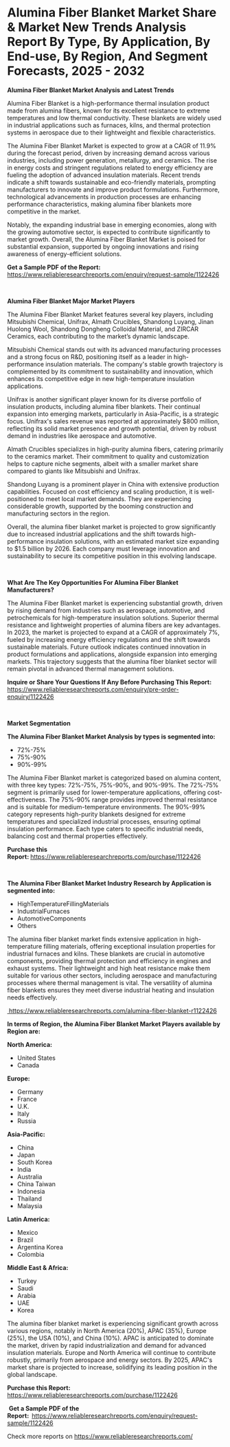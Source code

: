 <p><h1>Alumina Fiber Blanket Market Share & Market New Trends Analysis Report By Type, By Application, By End-use, By Region, And Segment Forecasts, 2025 - 2032</h1></p><p><strong>Alumina Fiber Blanket Market Analysis and Latest Trends</strong></p>
<p><p>Alumina Fiber Blanket is a high-performance thermal insulation product made from alumina fibers, known for its excellent resistance to extreme temperatures and low thermal conductivity. These blankets are widely used in industrial applications such as furnaces, kilns, and thermal protection systems in aerospace due to their lightweight and flexible characteristics. </p><p>The Alumina Fiber Blanket Market is expected to grow at a CAGR of 11.9% during the forecast period, driven by increasing demand across various industries, including power generation, metallurgy, and ceramics. The rise in energy costs and stringent regulations related to energy efficiency are fueling the adoption of advanced insulation materials. Recent trends indicate a shift towards sustainable and eco-friendly materials, prompting manufacturers to innovate and improve product formulations. Furthermore, technological advancements in production processes are enhancing performance characteristics, making alumina fiber blankets more competitive in the market. </p><p>Notably, the expanding industrial base in emerging economies, along with the growing automotive sector, is expected to contribute significantly to market growth. Overall, the Alumina Fiber Blanket Market is poised for substantial expansion, supported by ongoing innovations and rising awareness of energy-efficient solutions.</p></p>
<p><strong>Get a Sample PDF of the Report:&nbsp;</strong> <a href="https://www.reliableresearchreports.com/enquiry/request-sample/1122426?utm_campaign=2657&utm_medium=2&utm_source=Github&utm_content=ia&utm_term=31032025&utm_id=alumina-fiber-blanket">https://www.reliableresearchreports.com/enquiry/request-sample/1122426</a></p>
<p>&nbsp;</p>
<p><strong>Alumina Fiber Blanket Major Market Players</strong></p>
<p><p>The Alumina Fiber Blanket Market features several key players, including Mitsubishi Chemical, Unifrax, Almath Crucibles, Shandong Luyang, Jinan Huolong Wool, Shandong Dongheng Colloidal Material, and ZIRCAR Ceramics, each contributing to the market’s dynamic landscape.</p><p>Mitsubishi Chemical stands out with its advanced manufacturing processes and a strong focus on R&D, positioning itself as a leader in high-performance insulation materials. The company's stable growth trajectory is complemented by its commitment to sustainability and innovation, which enhances its competitive edge in new high-temperature insulation applications.</p><p>Unifrax is another significant player known for its diverse portfolio of insulation products, including alumina fiber blankets. Their continual expansion into emerging markets, particularly in Asia-Pacific, is a strategic focus. Unifrax's sales revenue was reported at approximately $800 million, reflecting its solid market presence and growth potential, driven by robust demand in industries like aerospace and automotive.</p><p>Almath Crucibles specializes in high-purity alumina fibers, catering primarily to the ceramics market. Their commitment to quality and customization helps to capture niche segments, albeit with a smaller market share compared to giants like Mitsubishi and Unifrax.</p><p>Shandong Luyang is a prominent player in China with extensive production capabilities. Focused on cost efficiency and scaling production, it is well-positioned to meet local market demands. They are experiencing considerable growth, supported by the booming construction and manufacturing sectors in the region.</p><p>Overall, the alumina fiber blanket market is projected to grow significantly due to increased industrial applications and the shift towards high-performance insulation solutions, with an estimated market size expanding to $1.5 billion by 2026. Each company must leverage innovation and sustainability to secure its competitive position in this evolving landscape.</p></p>
<p>&nbsp;</p>
<p><strong>What Are The Key Opportunities For Alumina Fiber Blanket Manufacturers?</strong></p>
<p><p>The Alumina Fiber Blanket market is experiencing substantial growth, driven by rising demand from industries such as aerospace, automotive, and petrochemicals for high-temperature insulation solutions. Superior thermal resistance and lightweight properties of alumina fibers are key advantages. In 2023, the market is projected to expand at a CAGR of approximately 7%, fueled by increasing energy efficiency regulations and the shift towards sustainable materials. Future outlook indicates continued innovation in product formulations and applications, alongside expansion into emerging markets. This trajectory suggests that the alumina fiber blanket sector will remain pivotal in advanced thermal management solutions.</p></p>
<p><strong>Inquire or Share Your Questions If Any Before Purchasing This Report:</strong> <a href="https://www.reliableresearchreports.com/enquiry/pre-order-enquiry/1122426?utm_campaign=2657&utm_medium=2&utm_source=Github&utm_content=ia&utm_term=31032025&utm_id=alumina-fiber-blanket">https://www.reliableresearchreports.com/enquiry/pre-order-enquiry/1122426</a></p>
<p>&nbsp;</p>
<p><strong>Market Segmentation</strong></p>
<p><strong>The Alumina Fiber Blanket Market Analysis by types is segmented into:</strong></p>
<p><ul><li>72%-75%</li><li>75%-90%</li><li>90%-99%</li></ul></p>
<p><p>The Alumina Fiber Blanket market is categorized based on alumina content, with three key types: 72%-75%, 75%-90%, and 90%-99%. The 72%-75% segment is primarily used for lower-temperature applications, offering cost-effectiveness. The 75%-90% range provides improved thermal resistance and is suitable for medium-temperature environments. The 90%-99% category represents high-purity blankets designed for extreme temperatures and specialized industrial processes, ensuring optimal insulation performance. Each type caters to specific industrial needs, balancing cost and thermal properties effectively.</p></p>
<p><strong>Purchase this Report:&nbsp;</strong><a href="https://www.reliableresearchreports.com/purchase/1122426?utm_campaign=2657&utm_medium=2&utm_source=Github&utm_content=ia&utm_term=31032025&utm_id=alumina-fiber-blanket">https://www.reliableresearchreports.com/purchase/1122426</a></p>
<p>&nbsp;</p>
<p><strong>The Alumina Fiber Blanket Market Industry Research by Application is segmented into:</strong></p>
<p><ul><li>HighTemperatureFillingMaterials</li><li>IndustrialFurnaces</li><li>AutomotiveComponents</li><li>Others</li></ul></p>
<p><p>The alumina fiber blanket market finds extensive application in high-temperature filling materials, offering exceptional insulation properties for industrial furnaces and kilns. These blankets are crucial in automotive components, providing thermal protection and efficiency in engines and exhaust systems. Their lightweight and high heat resistance make them suitable for various other sectors, including aerospace and manufacturing processes where thermal management is vital. The versatility of alumina fiber blankets ensures they meet diverse industrial heating and insulation needs effectively.</p></p>
<p><a href="https://www.reliableresearchreports.com/alumina-fiber-blanket-r1122426?utm_campaign=2657&utm_medium=2&utm_source=Github&utm_content=ia&utm_term=31032025&utm_id=alumina-fiber-blanket">&nbsp;https://www.reliableresearchreports.com/alumina-fiber-blanket-r1122426</a></p>
<p><strong>In terms of Region, the Alumina Fiber Blanket Market Players available by Region are:</strong></p>
<p>
    <p> <strong> North America: </strong>
        <ul>
            <li>United States</li>
            <li>Canada</li>
        </ul>
        </p> 
    <p> <strong> Europe: </strong>
        <ul>
            <li>Germany</li>
            <li>France</li>
            <li>U.K.</li>
            <li>Italy</li>
            <li>Russia</li>
        </ul>
        </p> 
    <p> <strong> Asia-Pacific: </strong>
        <ul>
            <li>China</li>
            <li>Japan</li>
            <li>South Korea</li>
            <li>India</li>
            <li>Australia</li>
            <li>China Taiwan</li>
            <li>Indonesia</li>
            <li>Thailand</li>
            <li>Malaysia</li>
        </ul>
        </p> 
    <p> <strong> Latin America: </strong>
        <ul>
            <li>Mexico</li>
            <li>Brazil</li>
            <li>Argentina Korea</li>
            <li>Colombia</li>
        </ul>
        </p> 
    <p> <strong> Middle East & Africa: </strong>
        <ul>
            <li>Turkey</li>
            <li>Saudi</li>
            <li>Arabia</li>
            <li>UAE</li>
            <li>Korea</li>
        </ul>
    </p>
    </p>
<p><p>The alumina fiber blanket market is experiencing significant growth across various regions, notably in North America (20%), APAC (35%), Europe (25%), the USA (10%), and China (10%). APAC is anticipated to dominate the market, driven by rapid industrialization and demand for advanced insulation materials. Europe and North America will continue to contribute robustly, primarily from aerospace and energy sectors. By 2025, APAC's market share is projected to increase, solidifying its leading position in the global landscape.</p></p>
<p><strong>Purchase this Report: </strong><a href="https://www.reliableresearchreports.com/purchase/1122426?utm_campaign=2657&utm_medium=2&utm_source=Github&utm_content=ia&utm_term=31032025&utm_id=alumina-fiber-blanket">https://www.reliableresearchreports.com/purchase/1122426</a></p>
<p>&nbsp;<strong>Get a Sample PDF of the Report:&nbsp;&nbsp;</strong><a href="https://www.reliableresearchreports.com/enquiry/request-sample/1122426?utm_campaign=2657&utm_medium=2&utm_source=Github&utm_content=ia&utm_term=31032025&utm_id=alumina-fiber-blanket">https://www.reliableresearchreports.com/enquiry/request-sample/1122426</a></p>
<p><strong></strong></p>
<p>Check more reports on <a href="https://www.reliableresearchreports.com/?utm_campaign=2657&utm_medium=2&utm_source=Github&utm_content=ia&utm_term=31032025&utm_id=alumina-fiber-blanket">https://www.reliableresearchreports.com/</a></p>